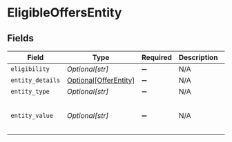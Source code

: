 # EligibleOffersEntity


## Fields

| Field                                                       | Type                                                        | Required                                                    | Description                                                 | Example                                                     |
| ----------------------------------------------------------- | ----------------------------------------------------------- | ----------------------------------------------------------- | ----------------------------------------------------------- | ----------------------------------------------------------- |
| `eligibility`                                               | *Optional[str]*                                             | :heavy_minus_sign:                                          | N/A                                                         | true                                                        |
| `entity_details`                                            | [Optional[OfferEntity]](../../models/shared/offerentity.md) | :heavy_minus_sign:                                          | N/A                                                         |                                                             |
| `entity_type`                                               | *Optional[str]*                                             | :heavy_minus_sign:                                          | N/A                                                         | offers                                                      |
| `entity_value`                                              | *Optional[str]*                                             | :heavy_minus_sign:                                          | N/A                                                         | d2b430fb-1afe-455a-af31-66d00377b29a                        |